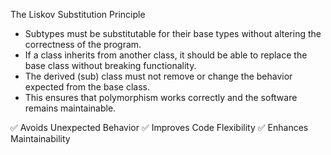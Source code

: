 The Liskov Substitution Principle

- Subtypes must be substitutable for their base types without altering the correctness of the program.
- If a class inherits from another class, it should be able to replace the base class without breaking functionality.
- The derived (sub) class must not remove or change the behavior expected from the base class.
- This ensures that polymorphism works correctly and the software remains maintainable.

✅ Avoids Unexpected Behavior
✅ Improves Code Flexibility
✅ Enhances Maintainability
